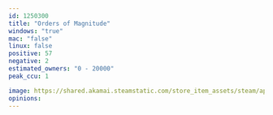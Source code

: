 ```yaml
---
id: 1250300
title: "Orders of Magnitude"
windows: "true"
mac: "false"
linux: false
positive: 57
negative: 2
estimated_owners: "0 - 20000"
peak_ccu: 1

image: https://shared.akamai.steamstatic.com/store_item_assets/steam/apps/1250300/header.jpg?t=1729021539
opinions:
---
```

